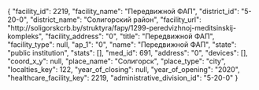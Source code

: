 {
    "facility_id": 2219,
    "facility_name": "Передвижной ФАП",
    "district_id": "5-20-0",
    "district_name": "Солигорский район",
    "facility_url": "http:\/\/soligorskcrb.by\/struktyra\/fapy\/1299-peredvizhnoj-meditsinskij-kompleks",
    "facility_address": "0",
    "title": "Передвижной ФАП",
    "facility_type": null,
    "ap_1": "0",
    "name": "Передвижной ФАП",
    "state": "public institution",
    "stats": [],
    "med_id": 691,
    "address": "0",
    "devices": [],
    "coord_x_y": null,
    "place_name": "Солигорск",
    "place_type": "city",
    "localties_key": 122,
    "year_of_closing": null,
    "year_of_opening": "2020",
    "healthcare_facility_key": 2219,
    "administrative_division_id": "5-20-0"
}